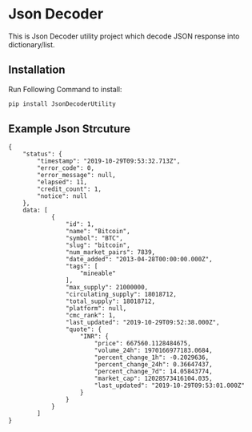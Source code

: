 
# Json Decoder
This is Json Decoder utility project which decode JSON response into dictionary/list.

## Installation
Run Following Command to install:
``` Python
pip install JsonDecoderUtility
```

## Example Json Strcuture
    {
        "status": {
            "timestamp": "2019-10-29T09:53:32.713Z",
            "error_code": 0,
            "error_message": null,
            "elapsed": 11,
            "credit_count": 1,
            "notice": null
        },  
        data: [
                {
                    "id": 1,
                    "name": "Bitcoin",
                    "symbol": "BTC",
                    "slug": "bitcoin",
                    "num_market_pairs": 7839,
                    "date_added": "2013-04-28T00:00:00.000Z",
                    "tags": [
                        "mineable"
                    ],
                    "max_supply": 21000000,
                    "circulating_supply": 18018712,
                    "total_supply": 18018712,
                    "platform": null,
                    "cmc_rank": 1,
                    "last_updated": "2019-10-29T09:52:38.000Z",
                    "quote": {
                        "INR": {
                            "price": 667560.1128484675,
                            "volume_24h": 1970166977183.0684,
                            "percent_change_1h": -0.2029636,
                            "percent_change_24h": 0.36647437,
                            "percent_change_7d": 14.05843774,
                            "market_cap": 12028573416104.035,
                            "last_updated": "2019-10-29T09:53:01.000Z"
                        }
                    }
                }
            ]
    }
